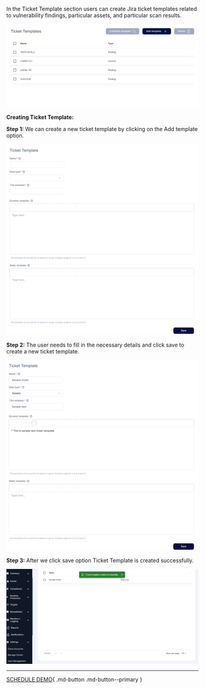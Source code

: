 

In the Ticket Template section users can create Jira ticket templates related to vulnerability findings, particular assets, and particular scan results.


![](images/ticket-1.png)

**Creating Ticket Template:**

**Step 1:** We can create a new ticket template by clicking on the Add template option.

![](images/ticket-2.png)

**Step 2:** The user needs to fill in the necessary details and click save to create a new ticket template.

![](images/ticket-3.png)

**Step 3:** After we click save option Ticket Template is created successfully.

![](images/ticket-4.png)


- - -
[SCHEDULE DEMO](https://www.accuknox.com/contact-us){ .md-button .md-button--primary }
